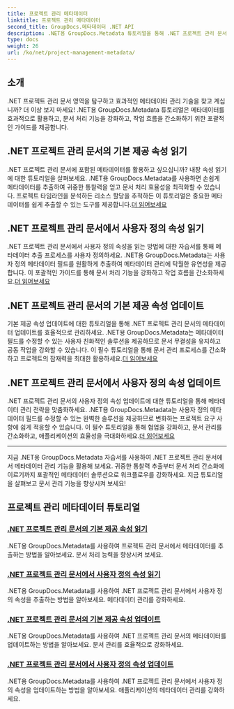 ```yaml
---
title: 프로젝트 관리 메타데이터
linktitle: 프로젝트 관리 메타데이터
second_title: GroupDocs.메타데이터 .NET API
description: .NET용 GroupDocs.Metadata 튜토리얼을 통해 .NET 프로젝트 관리 문서의 잠재력을 활용해 보세요. 메타데이터를 쉽게 추출, 업데이트 및 관리할 수 있습니다.
type: docs
weight: 26
url: /ko/net/project-management-metadata/
---
```


## 소개

.NET 프로젝트 관리 문서 영역을 탐구하고 효과적인 메타데이터 관리 기술을 찾고 계십니까? 더 이상 보지 마세요! .NET용 GroupDocs.Metadata 튜토리얼은 메타데이터를 효과적으로 활용하고, 문서 처리 기능을 강화하고, 작업 흐름을 간소화하기 위한 포괄적인 가이드를 제공합니다.

## .NET 프로젝트 관리 문서의 기본 제공 속성 읽기

 .NET 프로젝트 관리 문서에 포함된 메타데이터를 활용하고 싶으십니까? 내장 속성 읽기에 대한 튜토리얼을 살펴보세요. .NET용 GroupDocs.Metadata를 사용하면 손쉽게 메타데이터를 추출하여 귀중한 통찰력을 얻고 문서 처리 효율성을 최적화할 수 있습니다. 프로젝트 타임라인을 분석하든 리소스 할당을 추적하든 이 튜토리얼은 중요한 메타데이터를 쉽게 추출할 수 있는 도구를 제공합니다.[더 읽어보세요](./read-built-in-properties-project-management-documents/)

## .NET 프로젝트 관리 문서에서 사용자 정의 속성 읽기

 .NET 프로젝트 관리 문서에서 사용자 정의 속성을 읽는 방법에 대한 자습서를 통해 메타데이터 추출 프로세스를 사용자 정의하세요. .NET용 GroupDocs.Metadata는 사용자 정의 메타데이터 필드를 원활하게 추출하여 메타데이터 관리에 탁월한 유연성을 제공합니다. 이 포괄적인 가이드를 통해 문서 처리 기능을 강화하고 작업 흐름을 간소화하세요.[더 읽어보세요](./read-custom-properties-project-management-documents/)

## .NET 프로젝트 관리 문서의 기본 제공 속성 업데이트

 기본 제공 속성 업데이트에 대한 튜토리얼을 통해 .NET 프로젝트 관리 문서의 메타데이터 업데이트를 효율적으로 관리하세요. .NET용 GroupDocs.Metadata는 메타데이터 필드를 수정할 수 있는 사용자 친화적인 솔루션을 제공하므로 문서 무결성을 유지하고 공동 작업을 강화할 수 있습니다. 이 필수 튜토리얼을 통해 문서 관리 프로세스를 간소화하고 프로젝트의 잠재력을 최대한 활용하세요.[더 읽어보세요](./update-built-in-properties-project-management-documents/)

## .NET 프로젝트 관리 문서에서 사용자 정의 속성 업데이트

.NET 프로젝트 관리 문서의 사용자 정의 속성 업데이트에 대한 튜토리얼을 통해 메타데이터 관리 전략을 맞춤화하세요. .NET용 GroupDocs.Metadata는 사용자 정의 메타데이터 필드를 수정할 수 있는 완벽한 솔루션을 제공하므로 변화하는 프로젝트 요구 사항에 쉽게 적응할 수 있습니다. 이 필수 튜토리얼을 통해 협업을 강화하고, 문서 관리를 간소화하고, 애플리케이션의 효율성을 극대화하세요.[더 읽어보세요](./update-custom-properties-project-management-documents/)

----

지금 .NET용 GroupDocs.Metadata 자습서를 사용하여 .NET 프로젝트 관리 문서에서 메타데이터 관리 기능을 활용해 보세요. 귀중한 통찰력 추출부터 문서 처리 간소화에 이르기까지 포괄적인 메타데이터 솔루션으로 워크플로우를 강화하세요. 지금 튜토리얼을 살펴보고 문서 관리 기능을 향상시켜 보세요!
## 프로젝트 관리 메타데이터 튜토리얼
### [.NET 프로젝트 관리 문서의 기본 제공 속성 읽기](./read-built-in-properties-project-management-documents/)
.NET용 GroupDocs.Metadata를 사용하여 프로젝트 관리 문서에서 메타데이터를 추출하는 방법을 알아보세요. 문서 처리 능력을 향상시켜 보세요.
### [.NET 프로젝트 관리 문서에서 사용자 정의 속성 읽기](./read-custom-properties-project-management-documents/)
.NET용 GroupDocs.Metadata를 사용하여 .NET 프로젝트 관리 문서에서 사용자 정의 속성을 추출하는 방법을 알아보세요. 메타데이터 관리를 강화하세요.
### [.NET 프로젝트 관리 문서의 기본 제공 속성 업데이트](./update-built-in-properties-project-management-documents/)
.NET용 GroupDocs.Metadata를 사용하여 .NET 프로젝트 관리 문서의 메타데이터를 업데이트하는 방법을 알아보세요. 문서 관리를 효율적으로 강화하세요.
### [.NET 프로젝트 관리 문서에서 사용자 정의 속성 업데이트](./update-custom-properties-project-management-documents/)
.NET용 GroupDocs.Metadata를 사용하여 .NET 프로젝트 관리 문서에서 사용자 정의 속성을 업데이트하는 방법을 알아보세요. 애플리케이션의 메타데이터 관리를 강화하세요.